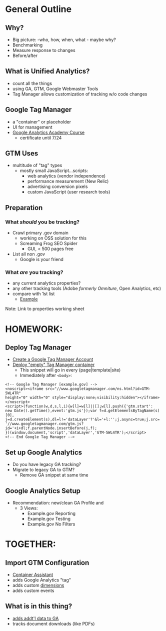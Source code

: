 # General Outline

## Why?
- Big picture: 
	-who, how, when, what - maybe why?
- Benchmarking
- Measure response to changes
- Before/after

## What is Unified Analytics?
- count all the things
- using GA, GTM, Google Webmaster Tools
- Tag Manager allows customization of tracking w/o code changes

## Google Tag Manager
- a "container" or placeholder
- UI for management
- [Google Analytics Academy Course](https://analyticsacademy.withgoogle.com/course05/preview)
	- certificate until 7/24

## GTM Uses
- multitude of "tag" types
	- mostly small JavaScript...scripts:
		- web analytics (vendor independence)
		- performance measurement (New Relic)
		- advertising conversion pixels
		- custom JavaScript (user research tools)

## Preparation

### What *should* you be tracking?
- Crawl primary .gov domain
	- working on OSS solution for this
	- Screaming Frog SEO Spider
		- GUI, < 500 pages free
- List all non .gov
	- Google is your friend

### What *are* you tracking?
- any current analytics properties?
- any other tracking tools (Adobe _formerly Omniture_, Open Analytics, etc)
- compare with 1st list
	- [Example](https://pulse.cio.gov/analytics/domains/)

Note: Link to properties working sheet 

# HOMEWORK:

## Deploy Tag Manager
- [Create a Google Tag Manager Account](https://support.google.com/tagmanager/answer/2574370?hl=en)
- [Deploy "empty" Tag Manager container](Link)
	- This snippet will go in every (page|template|site) 
	- Immediately after `<body>`:

```
<!-- Google Tag Manager [example.gov] -->
<noscript><iframe src="//www.googletagmanager.com/ns.html?id=GTM-5WL4TR"
height="0" width="0" style="display:none;visibility:hidden"></iframe></noscript>
<script>(function(w,d,s,l,i){w[l]=w[l]||[];w[l].push({'gtm.start':
new Date().getTime(),event:'gtm.js'});var f=d.getElementsByTagName(s)[0],
j=d.createElement(s),dl=l!='dataLayer'?'&l='+l:'';j.async=true;j.src=
'//www.googletagmanager.com/gtm.js?id='+i+dl;f.parentNode.insertBefore(j,f);
})(window,document,'script','dataLayer','GTM-5WL4TR');</script>
<!-- End Google Tag Manager -->
```


## Set up Google Analytics
- Do you have legacy GA tracking?
- Migrate to legacy GA to GTM?
	- Remove GA snippet at same time

## Google Analytics Setup
- Recommendation: new/clean GA Profile and
	- 3 Views:
		- Example.gov Reporting
		- Example.gov Testing
		- Example.gov No Filters

# TOGETHER:

## Import GTM Configuration 
- [Container Assistant](https://gtm.cityanalytics.org/)
- adds Google Analytics "tag"
- adds custom [dimensions](https://support.google.com/analytics/answer/1033861?hl=en)
- adds custom events
	

## What is in this thing?
- [adds addt'l data to GA](http://www.simoahava.com/analytics/improve-data-collection-with-four-custom-dimensions/)
- tracks document downloads (like PDFs)
